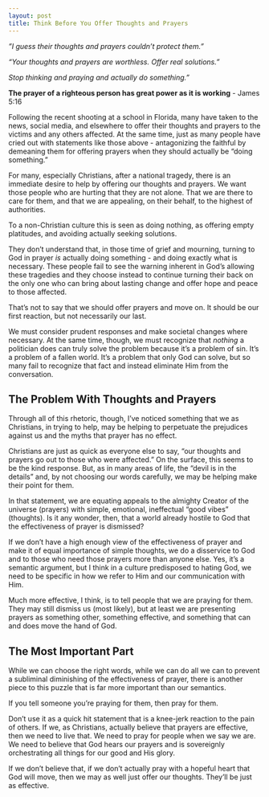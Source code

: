 ```yaml
---
layout: post
title: Think Before You Offer Thoughts and Prayers
---
```


*”I guess their thoughts and prayers couldn’t protect them.”*

*“Your thoughts and prayers are worthless. Offer real solutions.”*

*Stop thinking and praying and actually do something.”*

**The prayer of a righteous person has great power as it is working** - James 5:16

Following the recent shooting at a school in Florida, many have taken to the news, social media, and elsewhere to offer their thoughts and prayers to the victims and any others affected. At the same time, just as many people have cried out with statements like those above - antagonizing the faithful by demeaning them for offering prayers when they should actually be “doing something.” 

For many, especially Christians, after a national tragedy, there is an immediate desire to help by offering our thoughts and prayers. We want those people who are hurting that they are not alone. That we are there to care for them, and that we are appealing, on their behalf, to the highest of authorities.

To a non-Christian culture this is seen as doing nothing, as offering empty platitudes, and avoiding actually seeking solutions.

They don’t understand that, in those time of grief and mourning, turning to God in prayer *is* actually doing something - and doing exactly what is necessary. These people fail to see the warning inherent in God’s allowing these tragedies and they choose instead to continue turning their back on the only one who can bring about lasting change and offer hope and peace to those affected.

That’s not to say that we should offer prayers and move on. It should be our first reaction, but not necessarily our last.

We must consider prudent responses and make societal changes where necessary. At the same time, though, we must recognize that *nothing* a politician does can truly solve the problem because it’s a problem of sin. It’s a problem of a fallen world. It’s a problem that only God can solve, but so many fail to recognize that fact and instead eliminate Him from the conversation.

## The Problem With Thoughts and Prayers

Through all of this rhetoric, though, I’ve noticed something that we as Christians, in trying to help, may be helping to perpetuate the prejudices against us and the myths that prayer has no effect.

Christians are just as quick as everyone else to say, “our thoughts and prayers go out to those who were affected.” On the surface, this seems to be the kind response. But, as in many areas of life, the “devil is in the details” and, by not choosing our words carefully, we may be helping make their point for them.

In that statement, we are equating appeals to the almighty Creator of the universe (prayers) with simple, emotional, ineffectual “good vibes” (thoughts). Is it any wonder, then, that a world already hostile to God that the effectiveness of prayer is dismissed?

If we don’t have a high enough view of the effectiveness of prayer and make it of equal importance of simple thoughts, we do a disservice to God and to those who need those prayers more than anyone else. Yes, it’s a semantic argument, but I think in  a culture predisposed to hating God, we need to be specific in how we refer to Him and our communication with Him.

Much more effective, I think, is to tell people that we are praying for them. They may still dismiss us (most likely), but at least we are presenting prayers as something other, something effective, and something that can and does move the hand of God.

## The Most Important Part

While we can choose the right words, while we can do all we can to prevent a subliminal diminishing of the effectiveness of prayer, there is another piece to this puzzle that is far more important than our semantics.

If you tell someone you’re praying for them, then pray for them. 

Don’t use it as a quick hit statement that is a knee-jerk reaction to the pain of others. If we, as Christians, actually believe that prayers are effective, then we need to live that. We need to pray for people when we say we are. We need to believe that God hears our prayers and is sovereignly orchestrating all things for our good and His glory.

If we don’t believe that, if we don’t actually pray with a hopeful heart that God will move, then we may as well just offer our thoughts. They’ll be just as effective.

